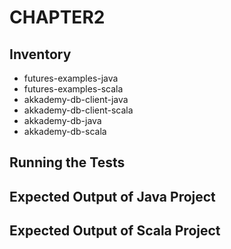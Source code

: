 CHAPTER2
========

Inventory
---------
- futures-examples-java
- futures-examples-scala
- akkademy-db-client-java		
- akkademy-db-client-scala
- akkademy-db-java
- akkademy-db-scala

Running the Tests
-----------------

Expected Output of Java Project
-------------------------------

Expected Output of Scala Project
--------------------------------
